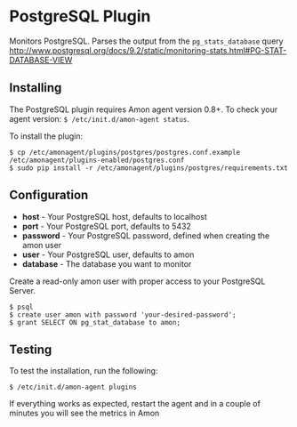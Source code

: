 # PostgreSQL Plugin


Monitors PostgreSQL. Parses the output from the `pg_stats_database` query http://www.postgresql.org/docs/9.2/static/monitoring-stats.html#PG-STAT-DATABASE-VIEW


## Installing

The PostgreSQL plugin requires Amon agent version 0.8+. To check your agent version: `$ /etc/init.d/amon-agent status`.

To install the plugin:


    $ cp /etc/amonagent/plugins/postgres/postgres.conf.example /etc/amonagent/plugins-enabled/postgres.conf
    $ sudo pip install -r /etc/amonagent/plugins/postgres/requirements.txt

## Configuration

* **host** -  Your PostgreSQL host, defaults to localhost
* **port** - Your PostgreSQL port, defaults to 5432
* **password** - Your PostgreSQL password, defined when creating the amon user
* **user** - Your PostgreSQL user, defaults to amon
* **database** - The database you want to monitor


Create a read-only amon user with proper access to your PostgreSQL Server. 

	$ psql
	$ create user amon with password 'your-desired-password';
	$ grant SELECT ON pg_stat_database to amon;


## Testing

To test the installation, run the following:


    $ /etc/init.d/amon-agent plugins 
    
    
If everything works as expected, restart the agent and in a couple of minutes you will see the metrics in Amon 
